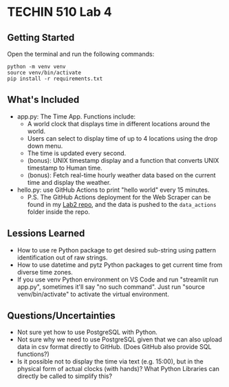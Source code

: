 # TECHIN 510 Lab 4

## Getting Started
Open the terminal and run the following commands:

```
python -m venv venv
source venv/bin/activate
pip install -r requirements.txt
```

## What's Included
- app.py: The Time App. Functions include:
    - A world clock that displays time in different locations around the world.
    - Users can select to display time of up to 4 locations using the drop down menu.
    - The time is updated every second.
    - (bonus): UNIX timestamp display and a function that converts UNIX timestamp to Human time.
    - (bonus): Fetch real-time hourly weather data based on the current time and display the weather.
- hello.py: use GitHub Actions to print "hello world" every 15 minutes.
    - P.S. The GitHub Actions deployment for the Web Scraper can be found in my [Lab2 repo](https://github.com/YueChengPeng/TECHIN510-lab2), and the data is pushed to the `data_actions` folder inside the repo.

## Lessions Learned
- How to use re Python package to get desired sub-string using pattern identification out of raw strings.
- How to use datetime and pytz Python packages to get current time from diverse time zones.
- If you use venv Python environment on VS Code and run "streamlit run app.py", sometimes it'll say "no such command". Just run "source venv/bin/activate" to activate the virtual environment.

## Questions/Uncertainties
- Not sure yet how to use PostgreSQL with Python.
- Not sure why we need to use PostgreSQL given that we can also upload data in csv format directly to GitHub. (Does GitHub also provide SQL functions?)
- Is it possible not to display the time via text (e.g. 15:00), but in the physical form of actual clocks (with hands)? What Python Libraries can directly be called to simplify this? 